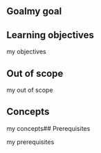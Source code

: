 ## Goalmy goal

## Learning objectives

my objectives

## Out of scope

my out of scope

## Concepts

my concepts## Prerequisites

my prerequisites